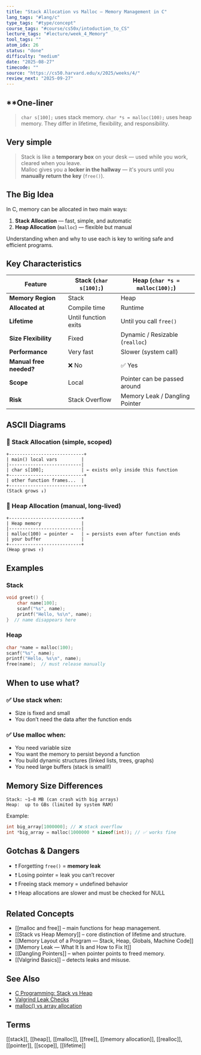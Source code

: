 ```yaml
---
title: "Stack Allocation vs Malloc — Memory Management in C"  
lang_tags: "#lang/c"
type_tags: "#type/concept"
course_tags: "#course/cs50x/intoduction_to_CS"
lecture_tags: "#lecture/week_4_Memory"
tool_tags: ""
atom_idx: 26
status: "done"
difficulty: "medium"
date: "2025-08-27"
timecode: ""
source: "https://cs50.harvard.edu/x/2025/weeks/4/"
review_next: "2025-09-27"
---
```


## **One-liner

> `char s[100];` uses stack memory. `char *s = malloc(100);` uses heap memory. They differ in lifetime, flexibility, and responsibility.

## Very simple

> Stack is like a **temporary box** on your desk — used while you work, cleared when you leave.  
> Malloc gives you a **locker in the hallway** — it's yours until you **manually return the key** (`free()`).

## The Big Idea 
In C, memory can be allocated in two main ways:
1. **Stack Allocation** — fast, simple, and automatic
2. **Heap Allocation** (`malloc`) — flexible but manual

Understanding when and why to use each is key to writing safe and efficient programs.

## Key Characteristics 

| Feature                    | Stack (`char s[100];`)        | Heap (`char *s = malloc(100);`)    |
|----------------------------|-------------------------------|-------------------------------------|
| **Memory Region**         | Stack                         | Heap                                |
| **Allocated at**          | Compile time                  | Runtime                             |
| **Lifetime**              | Until function exits          | Until you call `free()`             |
| **Size Flexibility**      | Fixed                         | Dynamic / Resizable (`realloc`)     |
| **Performance**           | Very fast                     | Slower (system call)                |
| **Manual free needed?**   | ❌ No                         | ✅ Yes                              |
| **Scope**                 | Local                         | Pointer can be passed around        |
| **Risk**                  | Stack Overflow                | Memory Leak / Dangling Pointer      |

## ASCII Diagrams

### 🧠 Stack Allocation (simple, scoped)
```
+----------------------------+
| main() local vars         |
|---------------------------|
| char s[100];              | ← exists only inside this function
+----------------------------+
| other function frames...  |
+----------------------------+
(Stack grows ↓)
```

### 💾 Heap Allocation (manual, long-lived)
```
+---------------------------+
| Heap memory               |
|---------------------------|
| malloc(100) → pointer →   | ← persists even after function ends
| your buffer               |
+---------------------------+
(Heap grows ↑)
```

## Examples 

### Stack

```c
void greet() {
    char name[100];
    scanf("%s", name);
    printf("Hello, %s\n", name);
}  // name disappears here
```

### Heap

```c
char *name = malloc(100);
scanf("%s", name);
printf("Hello, %s\n", name);
free(name);  // must release manually
```

## When to use what?

### ✅ Use **stack** when:
- Size is fixed and small
- You don’t need the data after the function ends

### ✅ Use **malloc** when:
- You need variable size
- You want the memory to persist beyond a function
- You build dynamic structures (linked lists, trees, graphs)
- You need large buffers (stack is small!)

## Memory Size Differences

```
Stack: ~1–8 MB (can crash with big arrays)
Heap:  up to GBs (limited by system RAM)
```

Example:
```c
int big_array[1000000]; // ❌ stack overflow
int *big_array = malloc(1000000 * sizeof(int)); // ✅ works fine
```

## Gotchas & Dangers

- ❗ Forgetting `free()` = **memory leak**
- ❗ Losing pointer = leak you can’t recover
- ❗ Freeing stack memory = undefined behavior
- ❗ Heap allocations are slower and must be checked for NULL

## Related Concepts

- [[malloc and free]] – main functions for heap management.
- [[Stack vs Heap Memory]] – core distinction of lifetime and structure.
- [[Memory Layout of a Program — Stack, Heap, Globals, Machine Code]]
- [[Memory Leak — What It Is and How to Fix It]]
- [[Dangling Pointers]] – when pointer points to freed memory.
- [[Valgrind Basics]] – detects leaks and misuse.

## See Also

- [C Programming: Stack vs Heap](https://www.geeksforgeeks.org/stack-vs-heap-memory-allocation/)
- [Valgrind Leak Checks](https://valgrind.org/)
- [malloc() vs array allocation](https://stackoverflow.com/questions/4412747/why-use-malloc-instead-of-array-declaration)

## Terms

[[stack]], [[heap]], [[malloc]], [[free]], [[memory allocation]], [[realloc]], [[pointer]], [[scope]], [[lifetime]]

